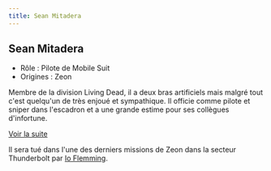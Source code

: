 ```yaml
---
title: Sean Mitadera
---
```


Sean Mitadera
-------------





* Rôle : Pilote de Mobile Suit
* Origines : Zeon


Membre de la division Living Dead, il a deux bras artificiels mais malgré tout c'est quelqu'un de très enjoué et sympathique. Il officie comme pilote et sniper dans l'escadron et a une grande estime pour ses collègues d'infortune.


[Voir la suite](javascript:spoiler();)


Il sera tué dans l'une des derniers missions de Zeon dans la secteur Thunderbolt par [Io Flemming](uc/thunderbolt/io-flemming.html).



